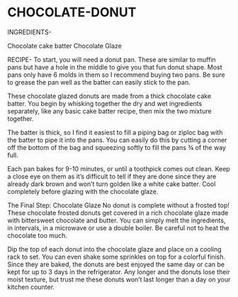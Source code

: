 # CHOCOLATE-DONUT

INGREDIENTS-

Chocolate cake batter
Chocolate Glaze

RECIPE-
To start, you will need a donut pan. These are similar to muffin pans but have a hole in the middle to give you that fun donut shape. Most pans only have 6 molds in them so I recommend buying two pans. Be sure to grease the pan well as the batter can easily stick to the pan.

These chocolate glazed donuts are made from a thick chocolate cake batter. You begin by whisking together the dry and wet ingredients separately, like any basic cake batter recipe, then mix the two mixture together.

The batter is thick, so I find it easiest to fill a piping bag or ziploc bag with the batter to pipe it into the pans. You can easily do this by cutting a corner off the bottom of the bag and squeezing softly to fill the pans ¾ of the way full.

Each pan bakes for 9-10 minutes, or until a toothpick comes out clean. Keep a close eye on them as it’s difficult to tell if they are done since they are already dark brown and won’t turn golden like a white cake batter. Cool completely before glazing with the chocolate glaze.

The Final Step: Chocolate Glaze
No donut is complete without a frosted top! These chocolate frosted donuts get covered in a rich chocolate glaze made with bittersweet chocolate and butter. You can simply melt the ingredients, in intervals, in a microwave or use a double boiler. Be careful not to heat the chocolate too much.

Dip the top of each donut into the chocolate glaze and place on a cooling rack to set. You can even shake some sprinkles on top for a colorful finish. Since they are baked, the donuts are best enjoyed the same day or can be kept for up to 3 days in the refrigerator. Any longer and the donuts lose their moist texture, but trust me these donuts won’t last longer than a day on your kitchen counter.
